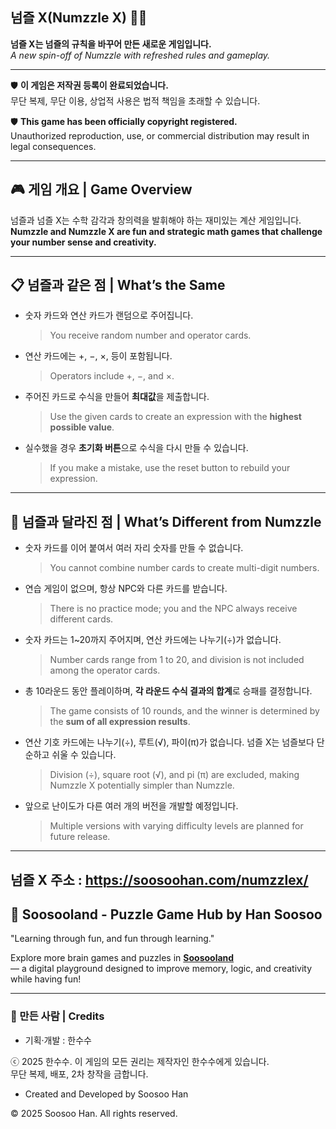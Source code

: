 
## 넘즐 X(Numzzle X) 🎯🧠  

**넘즐 X는 넘즐의 규칙을 바꾸어 만든 새로운 게임입니다.**  
*A new spin-off of Numzzle with refreshed rules and gameplay.*

---

 🛡️ **이 게임은 저작권 등록이 완료되었습니다.**  
 무단 복제, 무단 이용, 상업적 사용은 법적 책임을 초래할 수 있습니다.  
  
 🛡️ **This game has been officially copyright registered.**  
 Unauthorized reproduction, use, or commercial distribution may result in legal consequences.  

 ----

## 🎮 게임 개요 | Game Overview

넘즐과 넘즐 X는 수학 감각과 창의력을 발휘해야 하는 재미있는 계산 게임입니다.  
**Numzzle and Numzzle X are fun and strategic math games that challenge your number sense and creativity.**

---

## 📋 넘즐과 같은 점 | What’s the Same

- 숫자 카드와 연산 카드가 랜덤으로 주어집니다.  
  > You receive random number and operator cards.

- 연산 카드에는 +, −, ×, 등이 포함됩니다.  
  > Operators include +, −, and ×.

- 주어진 카드로 수식을 만들어 **최대값**을 제출합니다.  
  > Use the given cards to create an expression with the **highest possible value**.

- 실수했을 경우 **초기화 버튼**으로 수식을 다시 만들 수 있습니다.  
  > If you make a mistake, use the reset button to rebuild your expression.

---

## 🧩 넘즐과 달라진 점 | What’s Different from Numzzle

- 숫자 카드를 이어 붙여서 여러 자리 숫자를 만들 수 없습니다.  
  > You cannot combine number cards to create multi-digit numbers.

- 연습 게임이 없으며, 항상 NPC와 다른 카드를 받습니다.  
  > There is no practice mode; you and the NPC always receive different cards.

- 숫자 카드는 1~20까지 주어지며, 연산 카드에는 나누기(÷)가 없습니다.  
  > Number cards range from 1 to 20, and division is not included among the operator cards.

- 총 10라운드 동안 플레이하며, **각 라운드 수식 결과의 합계**로 승패를 결정합니다.  
  > The game consists of 10 rounds, and the winner is determined by the **sum of all expression results**.

- 연산 기호 카드에는 나누기(÷), 루트(√), 파이(π)가 없습니다. 넘즐 X는 넘즐보다 단순하고 쉬울 수 있습니다.  
  > Division (÷), square root (√), and pi (π) are excluded, making Numzzle X potentially simpler than Numzzle.

- 앞으로 난이도가 다른 여러 개의 버전을 개발할 예정입니다.  
  > Multiple versions with varying difficulty levels are planned for future release.

---
넘즐 X 주소 : https://soosoohan.com/numzzlex/      
---

## 🌟 Soosooland - Puzzle Game Hub by Han Soosoo

 "Learning through fun, and fun through learning."

Explore more brain games and puzzles in **[Soosooland](https://soosooland.com/)**    
— a digital playground designed to improve memory, logic, and creativity while having fun!

---

### 👤 만든 사람 | Credits


- 기획·개발 : 한수수  
<p>ⓒ 2025 한수수. 이 게임의 모든 권리는 제작자인 한수수에게 있습니다.<br>
 무단 복제, 배포, 2차 창작을 금합니다.</p>

- Created and Developed by Soosoo Han  
<p>© 2025 Soosoo Han. All rights reserved.<br>

